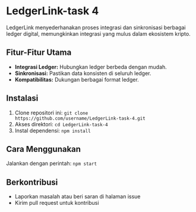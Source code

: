 # LedgerLink-task 4

LedgerLink menyederhanakan proses integrasi dan sinkronisasi berbagai ledger digital, memungkinkan integrasi yang mulus dalam ekosistem kripto.

## Fitur-Fitur Utama
- **Integrasi Ledger:** Hubungkan ledger berbeda dengan mudah.
- **Sinkronisasi:** Pastikan data konsisten di seluruh ledger.
- **Kompatibilitas:** Dukungan berbagai format ledger.

## Instalasi
1. Clone repositori ini: `git clone https://github.com/username/LedgerLink-task-4.git`
2. Akses direktori: `cd LedgerLink-task-4`
3. Instal dependensi: `npm install`

## Cara Menggunakan
Jalankan dengan perintah: `npm start`

## Berkontribusi
- Laporkan masalah atau beri saran di halaman issue
- Kirim pull request untuk kontribusi
